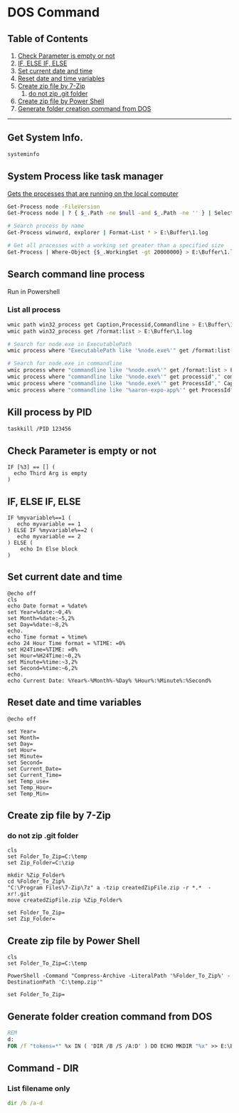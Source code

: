 # DOS Command

## Table of Contents
1. [Check Parameter is empty or not](#Check-Parameter-is-empty-or-not)
1. [IF, ELSE IF, ELSE](#IF,-ELSE-IF,-ELSE)
1. [Set current date and time](#Set-current-date-and-time)
1. [Reset date and time variables](#Reset-date-and-time-variables)
1. [Create zip file by 7-Zip](#Create-zip-file-by-7-Zip)
    1. [do not zip .git folder](#do-not-zip-.git-folder)
1. [Create zip file by Power Shell](#Create-zip-file-by-Power-Shell)
1. [Generate folder creation command from DOS](#Generate-folder-creation-command-from-DOS)

***

## Get System Info.
```sh
systeminfo
```

## System Process like task manager
[Gets the processes that are running on the local computer](https://learn.microsoft.com/en-us/powershell/module/microsoft.powershell.management/get-process?view=powershell-7.5)
```sh
Get-Process node -FileVersion
Get-Process node | ? { $_.Path -ne $null -and $_.Path -ne '' } | Select Responding,Description,ProcessName,CommandLine,Path,Threads,CPU,PeakPageMemorySize64,FileVersin,StartTime,MalnWindowTitle,Modules > E:\Buffer\1.log

# Search process by name
Get-Process winword, explorer | Format-List * > E:\Buffer\1.log

# Get all processes with a working set greater than a specified size
Get-Process | Where-Object {$_.WorkingSet -gt 20000000} > E:\Buffer\1.log
```

## Search command line process
Run in Powershell
### List all process
```sh
wmic path win32_process get Caption,Processid,Commandline > E:\Buffer\1.log
wmic path win32_process get /format:list > E:\Buffer\1.log
```
```sh
# Search for node.exe in ExecutablePath
wmic process where "ExecutablePath like '%node.exe%'" get /format:list > E:\Buffer\1.log

# Search for node.exe in commandline
wmic process where "commandline like '%node.exe%'" get /format:list > E:\Buffer\1.log
wmic process where "commandline like '%node.exe%'" get processid"," commandline > E:\Buffer\1.log
wmic process where "commandline like '%node.exe%'" get ProcessId"," Caption"," Name"," CommandLine /format:list > E:\Buffer\1.log
wmic process where "commandline like '%aaron-expo-app%'" get ProcessId"," Caption"," Name"," CommandLine /format:list > E:\Buffer\1.log

```

## Kill process by PID
```sh
taskkill /PID 123456
```

## Check Parameter is empty or not
```batch
IF [%3] == [] (
  echo Third Arg is empty
)
```

## IF, ELSE IF, ELSE
```batch
IF %myvariable%==1 (
   echo myvariable == 1
) ELSE IF %myvariable%==2 (
   echo myvariable == 2
) ELSE (
    echo In Else block
)
```

## Set current date and time
```batch
@echo off
cls
echo Date format = %date%
set Year=%date:~0,4%
set Month=%date:~5,2%
set Day=%date:~8,2%
echo.
echo Time format = %time%
echo 24 Hour Time format = %TIME: =0%
set H24Time=%TIME: =0%
set Hour=%H24Time:~0,2%
set Minute=%time:~3,2%
set Second=%time:~6,2%
echo.
echo Current Date: %Year%-%Month%-%Day% %Hour%:%Minute%:%Second%
```

## Reset date and time variables
```batch
@echo off

set Year=
set Month=
set Day=
set Hour=
set Minute=
set Second=
set Current_Date=
set Current_Time=
set Temp_use=
set Temp_Hour=
set Temp_Min=
```

## Create zip file by 7-Zip
### do not zip .git folder
```batch
cls
set Folder_To_Zip=C:\temp
set Zip_Folder=C:\zip

mkdir %Zip_Folder%
cd %Folder_To_Zip%
"C:\Program Files\7-Zip\7z" a -tzip createdZipFile.zip -r *.*  -xr!.git
move createdZipFile.zip %Zip_Folder%

set Folder_To_Zip=
set Zip_Folder=
```

## Create zip file by Power Shell
```batch
cls
set Folder_To_Zip=C:\temp

PowerShell -Command "Compress-Archive -LiteralPath '%Folder_To_Zip%' -DestinationPath 'C:\temp.zip'"

set Folder_To_Zip=
```

## Generate folder creation command from DOS
```bat
REM 
d:
FOR /f "tokens=*" %x IN ( 'DIR /B /S /A:D' ) DO ECHO MKDIR "%x" >> E:\Buffer\1.txt
```

## Command - DIR
### List filename only
```bat
dir /b /a-d
```

